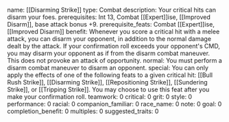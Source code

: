 name: [[Disarming Strike]]
type: Combat
description: Your critical hits can disarm your foes.
prerequisites: Int 13, Combat [[Expert]]ise, [[Improved Disarm]], base attack bonus +9.
prerequisite_feats: Combat [[Expert]]ise, [[Improved Disarm]]
benefit: Whenever you score a critical hit with a melee attack, you can disarm your opponent, in addition to the normal damage dealt by the attack. If your confirmation roll exceeds your opponent's CMD, you may disarm your opponent as if from the disarm combat maneuver. This does not provoke an attack of opportunity.
normal: You must perform a disarm combat maneuver to disarm an opponent.
special: You can only apply the effects of one of the following feats to a given critical hit: [[Bull Rush Strike]], [[Disarming Strike]], [[Repositioning Strike]], [[Sundering Strike]], or [[Tripping Strike]]. You may choose to use this feat after you make your confirmation roll.
teamwork: 0
critical: 0
grit: 0
style: 0
performance: 0
racial: 0
companion_familiar: 0
race_name: 0
note: 0
goal: 0
completion_benefit: 0
multiples: 0
suggested_traits: 0

